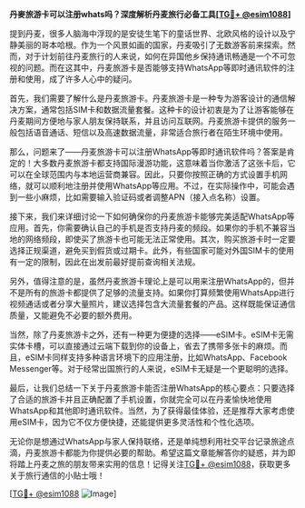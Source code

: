 **丹麥旅游卡可以注册whats吗？深度解析丹麦旅行必备工具[[TG💪+ @esim1088](https://t.me/s/esim1088)]**

提到丹麦，很多人脑海中浮现的是安徒生笔下的童话世界、北欧风格的设计以及宁静美丽的哥本哈根。作为一个风景如画的国家，丹麦吸引了无数游客前来探索。然而，对于计划前往丹麦旅行的人来说，如何在异国他乡保持通讯畅通是一个不可忽视的问题。而在这其中，丹麦旅游卡是否能够支持WhatsApp等即时通讯软件的注册和使用，成了许多人心中的疑问。

首先，我们需要了解什么是丹麦旅游卡。丹麦旅游卡是一种专为游客设计的通信解决方案，通常包括SIM卡和数据流量套餐。这种卡的设计初衷是为了让游客能够在丹麦期间方便地与家人朋友保持联系，并且访问互联网。丹麦旅游卡提供的服务一般包括语音通话、短信以及高速数据流量，非常适合旅行者在陌生环境中使用。

那么，问题来了——丹麦旅游卡可以注册WhatsApp等即时通讯软件吗？答案是肯定的！大多数丹麦旅游卡都支持国际漫游功能，这意味着当你激活了这张卡后，它可以在全球范围内与本地运营商兼容。因此，只要你按照正确的方式设置手机网络，就可以顺利地注册并使用WhatsApp等应用。不过，在实际操作中，可能会遇到一些小麻烦，比如需要输入验证码或者调整APN（接入点名称）设置。

接下来，我们来详细讨论一下如何确保你的丹麦旅游卡能够完美适配WhatsApp等应用。首先，你需要确认自己的手机是否支持丹麦的频段。如果你的手机不兼容当地的网络频段，即使买了旅游卡也可能无法正常使用。其次，购买旅游卡时一定要选择正规渠道，避免买到假货或过期卡。此外，有些国家可能对外国SIM卡的使用有一定的限制，因此在出发前最好提前查询相关法规。

另外，值得注意的是，虽然丹麦旅游卡理论上是可以用来注册WhatsApp的，但并不是所有的旅游卡都提供了足够的流量支持。如果你打算频繁使用WhatsApp进行视频通话或者分享大量照片，建议选择包含大流量套餐的产品。这样既能保证通信质量，又能避免不必要的额外费用。

当然，除了丹麦旅游卡之外，还有一种更为便捷的选择——eSIM卡。eSIM卡无需实体卡槽，可以直接通过云端下载到你的设备上，省去了携带多张卡的麻烦。而且，eSIM卡同样支持多种语言环境下的应用注册，比如WhatsApp、Facebook Messenger等。对于经常出国旅行的人来说，eSIM卡无疑是一个更聪明的选择。

最后，让我们总结一下关于丹麦旅游卡能否注册WhatsApp的核心要点：只要选择了合适的旅游卡并且正确配置了手机设置，你就完全可以在丹麦愉快地使用WhatsApp和其他即时通讯软件。当然，为了获得最佳体验，还是推荐大家考虑使用eSIM卡，因为它不仅方便快捷，还能提供更多灵活性和个性化选项。

无论你是想通过WhatsApp与家人保持联络，还是单纯想利用社交平台记录旅途点滴，丹麦旅游卡都能为你提供必要的帮助。希望这篇文章能解答你的疑惑，并为即将踏上丹麦之旅的朋友带来实用的信息！记得关注[TG💪+ @esim1088](https://t.me/s/esim1088)，获取更多关于旅行通信的小贴士哦！

[[TG💪+ @esim1088](https://t.me/s/esim1088) ![Image](https://i.postimg.cc/4NQfJmqS/Snipaste-2025-05-13-00-14-12.png)]